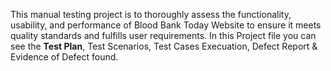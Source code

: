 This manual testing project is to thoroughly assess the functionality, usability, and performance of Blood Bank Today Website to ensure it meets quality standards and fulfills user requirements.
In this Project file you can see the **Test Plan**, Test Scenarios, Test Cases Execuation, Defect Report & Evidence of Defect found.
